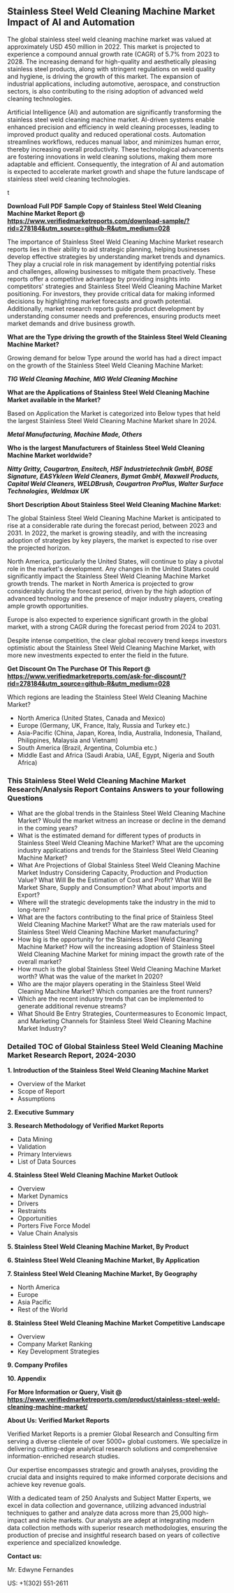 <h2>Stainless Steel Weld Cleaning Machine Market Impact of AI and Automation</h2><p>The global stainless steel weld cleaning machine market was valued at approximately USD 450 million in 2022. This market is projected to experience a compound annual growth rate (CAGR) of 5.7% from 2023 to 2028. The increasing demand for high-quality and aesthetically pleasing stainless steel products, along with stringent regulations on weld quality and hygiene, is driving the growth of this market. The expansion of industrial applications, including automotive, aerospace, and construction sectors, is also contributing to the rising adoption of advanced weld cleaning technologies.</p><p>Artificial Intelligence (AI) and automation are significantly transforming the stainless steel weld cleaning machine market. AI-driven systems enable enhanced precision and efficiency in weld cleaning processes, leading to improved product quality and reduced operational costs. Automation streamlines workflows, reduces manual labor, and minimizes human error, thereby increasing overall productivity. These technological advancements are fostering innovations in weld cleaning solutions, making them more adaptable and efficient. Consequently, the integration of AI and automation is expected to accelerate market growth and shape the future landscape of stainless steel weld cleaning technologies.</p>t</p><p id="" class=""><strong>Download Full PDF Sample Copy of Stainless Steel Weld Cleaning Machine Market Report @ <a href="https://www.verifiedmarketreports.com/download-sample/?rid=278184&utm_source=github-R&utm_medium=028" target="_blank">https://www.verifiedmarketreports.com/download-sample/?rid=278184&utm_source=github-R&utm_medium=028</a></strong></p><p>The importance of&nbsp;Stainless Steel Weld Cleaning Machine Market research reports lies in their ability to aid strategic planning, helping businesses develop effective strategies by understanding market trends and dynamics. They play a crucial role in risk management by identifying potential risks and challenges, allowing businesses to mitigate them proactively. These reports offer a competitive advantage by providing insights into competitors' strategies and Stainless Steel Weld Cleaning Machine Market positioning. For investors, they provide critical data for making informed decisions by highlighting market forecasts and growth potential. Additionally, market research reports guide product development by understanding consumer needs and preferences, ensuring products meet market demands and drive business growth.</p><p><strong>What are the&nbsp;Type driving the growth of the Stainless Steel Weld Cleaning Machine Market?</strong></p><p id="" class="">Growing demand for below Type around the world has had a direct impact on the growth of the Stainless Steel Weld Cleaning Machine Market:</p><em><strong>TIG Weld Cleaning Machine, MIG Weld Cleaning Machine</strong></em></p><strong>What are the&nbsp;Applications&nbsp;of Stainless Steel Weld Cleaning Machine Market available in the Market?</strong></p><p id="" class="">Based on Application the Market is categorized into Below types that held the largest Stainless Steel Weld Cleaning Machine Market share In 2024.</p><em><strong>Metal Manufacturing, Machine Made, Others</strong></em></p><strong>Who is the largest Manufacturers of Stainless Steel Weld Cleaning Machine Market worldwide?</strong></p><p><em><strong>Nitty Gritty, Cougartron, Ensitech, HSF Industrietechnik GmbH, BOSE Signature, EASYkleen Weld Cleaners, Bymat GmbH, Maxwell Products, Capital Weld Cleaners, WELDBrush, Cougartron ProPlus, Walter Surface Technologies, Weldmax UK</strong></em></p><p id="" class=""><strong>Short Description About Stainless Steel Weld Cleaning Machine Market:</strong></p><p>The global Stainless Steel Weld Cleaning Machine Market is anticipated to rise at a considerable rate during the forecast period, between 2023 and 2031. In 2022, the market is growing steadily, and with the increasing adoption of strategies by key players, the market is expected to rise over the projected horizon.</p><p>North America, particularly the United States, will continue to play a pivotal role in the market's development. Any changes in the United States could significantly impact the Stainless Steel Weld Cleaning Machine Market growth trends. The market in North America is projected to grow considerably during the forecast period, driven by the high adoption of advanced technology and the presence of major industry players, creating ample growth opportunities.</p><p>Europe is also expected to experience significant growth in the global market, with a strong CAGR during the forecast period from 2024 to 2031.</p><p>Despite intense competition, the clear global recovery trend keeps investors optimistic about the Stainless Steel Weld Cleaning Machine Market, with more new investments expected to enter the field in the future.</p><p id="" class=""><strong>Get Discount On The Purchase Of This Report @ <a href="https://www.verifiedmarketreports.com/ask-for-discount/?rid=278184&utm_source=github-R&utm_medium=028" target="_blank">https://www.verifiedmarketreports.com/ask-for-discount/?rid=278184&utm_source=github-R&utm_medium=028</a></strong></p>Which regions are leading the Stainless Steel Weld Cleaning Machine Market?</p><ul><li>North America (United States, Canada and Mexico)</li><li>Europe (Germany, UK, France, Italy, Russia and Turkey etc.)</li><li>Asia-Pacific (China, Japan, Korea, India, Australia, Indonesia, Thailand, Philippines, Malaysia and Vietnam)</li><li>South America (Brazil, Argentina, Columbia etc.)</li><li>Middle East and Africa (Saudi Arabia, UAE, Egypt, Nigeria and South Africa)</li></ul><h3 id="" class="">This Stainless Steel Weld Cleaning Machine Market Research/Analysis Report Contains Answers to your following Questions</h3><ul><li>What are the global trends in the Stainless Steel Weld Cleaning Machine Market? Would the market witness an increase or decline in the demand in the coming years?</li><li>What is the estimated demand for different types of products in Stainless Steel Weld Cleaning Machine Market? What are the upcoming industry applications and trends for the Stainless Steel Weld Cleaning Machine Market?</li><li>What Are Projections of Global Stainless Steel Weld Cleaning Machine Market Industry Considering Capacity, Production and Production Value? What Will Be the Estimation of Cost and Profit? What Will Be Market Share, Supply and Consumption? What about imports and Export?</li><li>Where will the strategic developments take the industry in the mid to long-term?</li><li>What are the factors contributing to the final price of Stainless Steel Weld Cleaning Machine Market? What are the raw materials used for Stainless Steel Weld Cleaning Machine Market manufacturing?</li><li>How big is the opportunity for the Stainless Steel Weld Cleaning Machine Market? How will the increasing adoption of Stainless Steel Weld Cleaning Machine Market for mining impact the growth rate of the overall market?</li><li>How much is the global Stainless Steel Weld Cleaning Machine Market worth? What was the value of the market In 2020?</li><li>Who are the major players operating in the Stainless Steel Weld Cleaning Machine Market? Which companies are the front runners?</li><li>Which are the recent industry trends that can be implemented to generate additional revenue streams?</li><li>What Should Be Entry Strategies, Countermeasures to Economic Impact, and Marketing Channels for Stainless Steel Weld Cleaning Machine Market Industry?</li></ul><h3 id="" class="">Detailed TOC of Global Stainless Steel Weld Cleaning Machine Market Research Report, 2024-2030</h3><p id="" class=""><strong>1. Introduction of the Stainless Steel Weld Cleaning Machine Market</strong></p><ul><li>Overview of the Market</li><li>Scope of Report</li><li>Assumptions</li></ul><p id="" class=""><strong>2. Executive Summary</strong></p><p id="" class=""><strong>3. Research Methodology of Verified Market Reports</strong></p><ul><li>Data Mining</li><li>Validation</li><li>Primary Interviews</li><li>List of Data Sources</li></ul><p id="" class=""><strong>4. Stainless Steel Weld Cleaning Machine Market Outlook</strong></p><ul><li>Overview</li><li>Market Dynamics</li><li>Drivers</li><li>Restraints</li><li>Opportunities</li><li>Porters Five Force Model</li><li>Value Chain Analysis</li></ul><p id="" class=""><strong>5. Stainless Steel Weld Cleaning Machine Market, By Product</strong></p><p id="" class=""><strong>6. Stainless Steel Weld Cleaning Machine Market, By Application</strong></p><p id="" class=""><strong>7. Stainless Steel Weld Cleaning Machine Market, By Geography</strong></p><ul><li>North America</li><li>Europe</li><li>Asia Pacific</li><li>Rest of the World</li></ul><p id="" class=""><strong>8. Stainless Steel Weld Cleaning Machine Market Competitive Landscape</strong></p><ul><li>Overview</li><li>Company Market Ranking</li><li>Key Development Strategies</li></ul><p id="" class=""><strong>9. Company Profiles</strong></p><p id="" class=""><strong>10. Appendix</strong></p><p id="" class=""><strong>For More Information or Query, Visit @ <a href="https://www.verifiedmarketreports.com/product/stainless-steel-weld-cleaning-machine-market/" target="_blank">https://www.verifiedmarketreports.com/product/stainless-steel-weld-cleaning-machine-market/</a></strong></p><p id="" class=""><strong>About Us: Verified Market Reports</strong></p><p id="" class="">Verified Market Reports is a premier Global Research and Consulting firm serving a diverse clientele of over 5000+ global customers. We specialize in delivering cutting-edge analytical research solutions and comprehensive information-enriched research studies.</p><p id="" class="">Our expertise encompasses strategic and growth analyses, providing the crucial data and insights required to make informed corporate decisions and achieve key revenue goals.</p><p id="" class="">With a dedicated team of 250 Analysts and Subject Matter Experts, we excel in data collection and governance, utilizing advanced industrial techniques to gather and analyze data across more than 25,000 high-impact and niche markets. Our analysts are adept at integrating modern data collection methods with superior research methodologies, ensuring the production of precise and insightful research based on years of collective experience and specialized knowledge.</p><p id="" class=""><strong>Contact us:</strong></p><p id="" class="">Mr. Edwyne Fernandes</p><p id="" class="">US: +1(302) 551-2611</p>